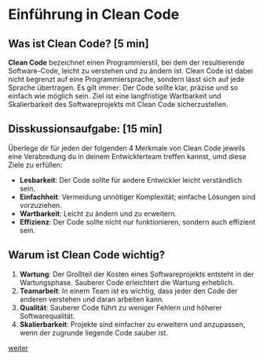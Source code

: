 # Einführung in Clean Code

[//]: # (## Lernziele: Einführung)

[//]: # ()
[//]: # (- **Grobziel**: Verstehen, was Clean Code ist und warum er wichtig ist.)

[//]: # (- **Richtziel**: Erkennen der Merkmale von Clean Code.)

[//]: # (- **Feinziele**:)

[//]: # (    - Definieren von Clean Code.)

[//]: # (    - Diskutieren der Bedeutung von Clean Code in der Softwareentwicklung.)

## Was ist Clean Code? [5 min]

**Clean Code** bezeichnet einen Programmierstil, bei dem der resultierende Software-Code, leicht zu verstehen und zu
ändern ist.
Clean Code ist dabei nicht begrenzt auf eine Programmiersprache, sondern lässt sich auf jede Sprache übertragen.
Es gilt immer: Der Code sollte klar, präzise und so einfach wie möglich sein.
Ziel ist eine langfristige Wartbarkeit und Skalierbarkeit des Softwareprojekts mit Clean Code sicherzustellen.

## Disskussionsaufgabe: [15 min]
Überlege dir für jeden der folgenden 4 Merkmale von Clean Code jeweils eine Verabredung du in deinem
Entwicklerteam treffen kannst, umd diese Ziele zu erfüllen:

- **Lesbarkeit**: Der Code sollte für andere Entwickler leicht verständlich sein.
- **Einfachheit**: Vermeidung unnötiger Komplexität; einfache Lösungen sind vorzuziehen.
- **Wartbarkeit**: Leicht zu ändern und zu erweitern.
- **Effizienz**: Der Code sollte nicht nur funktionieren, sondern auch effizient sein.

## Warum ist Clean Code wichtig?

1. **Wartung**: Der Großteil der Kosten eines Softwareprojekts entsteht in der Wartungsphase. Sauberer Code erleichtert
   die Wartung erheblich.
2. **Teamarbeit**: In einem Team ist es wichtig, dass jeder den Code der anderen verstehen und daran arbeiten kann.
3. **Qualität**: Sauberer Code führt zu weniger Fehlern und höherer Softwarequalität.
4. **Skalierbarkeit**: Projekte sind einfacher zu erweitern und anzupassen, wenn der zugrunde liegende Code sauber ist.

[//]: # (## Diskussion: Bedeutung von Clean Code)

[//]: # ()
[//]: # (- **Frage**: Warum glauben Sie, ist Clean Code besonders in großen Projekten wichtig?)

[//]: # (- **Aktivität**: Finden Sie Beispiele für schlechten Code in Ihrem eigenen Projekt und diskutieren Sie, wie dieser)

[//]: # (  verbessert werden könnte.)

[//]: # (## Zusammenfassung)

[//]: # ()
[//]: # (In dieser Einführung haben wir die Grundlagen von Clean Code und seine Bedeutung in der Softwareentwicklung besprochen.)

[//]: # (Die Fähigkeit, sauberen und effizienten Code zu schreiben, ist eine wesentliche Fähigkeit für jeden Entwickler.)


[weiter](../Basics)